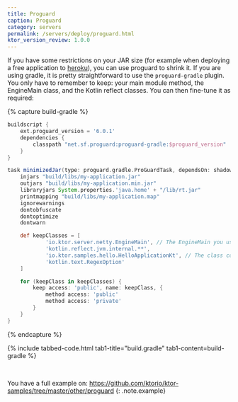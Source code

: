 ```yaml
---
title: Proguard
caption: Proguard
category: servers
permalink: /servers/deploy/proguard.html
ktor_version_review: 1.0.0
---
```


If you have some restrictions on your JAR size (for example when deploying a free application to [heroku](#heroku)),
you can use proguard to shrink it. If you are using gradle, it is pretty straightforward to use the
`proguard-gradle` plugin. You only have to remember to keep: your main module method, the EngineMain
class, and the Kotlin reflect classes. You can then fine-tune it as required:

{% capture build-gradle %}
```groovy
buildscript {
    ext.proguard_version = '6.0.1'
    dependencies {
        classpath "net.sf.proguard:proguard-gradle:$proguard_version"
    }
}

task minimizedJar(type: proguard.gradle.ProGuardTask, dependsOn: shadowJar) {
    injars "build/libs/my-application.jar"
    outjars "build/libs/my-application.min.jar"
    libraryjars System.properties.'java.home' + "/lib/rt.jar"
    printmapping "build/libs/my-application.map"
    ignorewarnings
    dontobfuscate
    dontoptimize
    dontwarn

    def keepClasses = [
            'io.ktor.server.netty.EngineMain', // The EngineMain you use, netty in this case.
            'kotlin.reflect.jvm.internal.**',
            'io.ktor.samples.hello.HelloApplicationKt', // The class containing your module defined in the application.conf
            'kotlin.text.RegexOption'
    ]

    for (keepClass in keepClasses) {
        keep access: 'public', name: keepClass, {
            method access: 'public'
            method access: 'private'
        }
    }
}
```
{% endcapture %}

{% include tabbed-code.html
    tab1-title="build.gradle" tab1-content=build-gradle
%}

&nbsp;

You have a full example on: <https://github.com/ktorio/ktor-samples/tree/master/other/proguard> 
{: .note.example}
